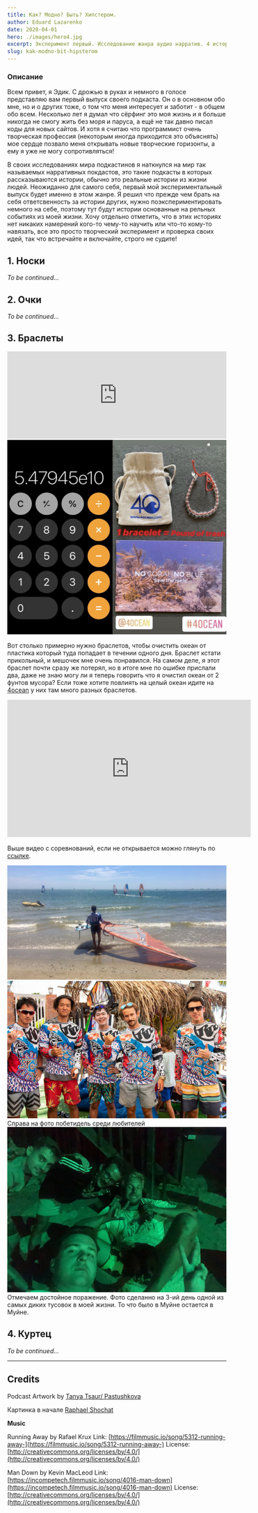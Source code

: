 ```yaml
---
title: Как? Модно? Быть? Хипстером.
author: Eduard Lazarenko
date: 2020-04-01
hero: ./images/hero4.jpg
excerpt: Эксперимент первый. Исследование жанра аудио нарратив. 4 истории основанные на реальных событиях из жизни автора.
slug: kak-modno-bit-hipsterom
---
```


<!-- ### Links -->

<!-- _(тут будут ссылки на всякие места где можно слушать подкасты)_ -->

<!-- [Apple Podcasts](https://www.google.com) -->

<!-- [Google Podcasts](https://www.google.com "Google's Homepage") -->

<!-- <iframe height="200px" width="100%" frameborder="no" scrolling="no" seamless src="https://player.simplecast.com/996407b9-018f-4024-b6a8-b61ecbb5d8f7?dark=true"></iframe>

### Примечание к предисловию

Предисловие было записано примерно за час до самого последнего крайнего-прекрайнего дедлайна выпуска подкаста который я сам конечно же себе поставил... -->

### Описание

Всем привет, я Эдик. С дрожью в руках и немного в голосе представляю вам первый выпуск своего подкаста. Он о в основном обо мне, но и о других тоже, о том что меня интересует и заботит - в общем обо всем. Несколько лет я думал что сёрфинг это моя жизнь и я больше никогда не смогу жить без моря и паруса, а ещё не так давно писал коды для новых сайтов. И хотя я считаю что программист очень творческая профессия (некоторым иногда приходится это объяснять) мое сердце позвало меня открывать новые творческие горизонты, а ему я уже не могу сопротивляться!

В своих исследованиях мира подкастинов я наткнулся на мир так называемых нарративных покдастов, это такие подкасты в которых рассказываются истории, обычно это реальные истории из жизни людей. Неожиданно для самого себя, первый мой экспериментальный выпуск будет именно в этом жанре. Я решил что прежде чем брать на себя ответсвенность за истории других, нужно поэкспериментировать немного на себе, поэтому тут будут истории основанные на рельных событиях из моей жизни. Хочу отдельно отметить, что в этих историях нет никаких намерений кого-то чему-то научить или что-то кому-то навязать, все это просто творческий эксперимент и проверка своих идей, так что встречайте и включайте, строго не судите!

## 1. Носки

_To be continued..._

## 2. Очки

_To be continued..._

## 3. Браслеты

<iframe height="200px" width="100%" frameborder="no" scrolling="no" seamless src="https://player.simplecast.com/446d30c7-5443-4840-bcf6-65e7966aba25?dark=true"></iframe>

<div className="Image__Small">
  <img
    src="./images/bracelet_1.jpg"
    title="Сколько нужно браслетов?"
    alt="Сколько нужно браслетов?"
  />
</div>

Вот столько примерно нужно браслетов, чтобы очистить океан от пластика который туда попадает в течении одного дня. Браслет кстати прикольный, и мешочек мне очень понравился. На самом деле, я этот браслет почти сразу же потерял, но в итоге мне по ошибке прислали два, даже не знаю могу ли я теперь говорить что я очистил океан от 2 фунтов мусора? Если тоже хотите повлиять на целый океан идите на [4ocean](https://bit.ly/3dJ3jXr) у них там много разных браслетов.

<iframe width="560" height="315" src="https://www.youtube.com/embed/PJ5AEoO0cNM" frameborder="0" allow="accelerometer; autoplay; encrypted-media; gyroscope; picture-in-picture" allowfullscreen></iframe>

Выше видео с соревнований, если не открывается можно глянуть по <a href="https://www.youtube.com/watch?v=PJ5AEoO0cNM&feature=emb_logo" target="_blank">ссылке</a>.

<div className="Image__Small">
  <img
    src="./images/bracelet_4.jpeg"
    title="Травма"
    alt="Травма"
  />
</div>

<div className="Image__Small">
  <img
    src="./images/bracelet_3.jpeg"
    title="Участники"
    alt="Участники"
  />
  <figcaption>Справа на фото побетидель среди любителей</figcaption>
</div>

<div className="Image__Small">
  <img
    src="./images/bracelet_5.jpeg"
    title="Участники"
    alt="Участники"
  />
  <figcaption>Отмечаем достойное поражение. Фото сделанно на 3-ий день одной из самых диких тусовок в моей жизни. То что было в Муйне остается в Муйне.</figcaption>
</div>

## 4. Куртец

_To be continued..._

---

## Credits

Podcast Artwork by [Tanya Tsaur/ Pastushkova](https://bit.ly/39yVBf9)

Картинка в начале [Raphael Shochat](https://bit.ly/2UWly3f)

**Music**

Running Away by Rafael Krux
Link: [https://filmmusic.io/song/5312-running-away-](https://filmmusic.io/song/5312-running-away-)
License: [http://creativecommons.org/licenses/by/4.0/](http://creativecommons.org/licenses/by/4.0/)

Man Down by Kevin MacLeod
Link: [https://incompetech.filmmusic.io/song/4016-man-down](https://incompetech.filmmusic.io/song/4016-man-down)
License: [http://creativecommons.org/licenses/by/4.0/](http://creativecommons.org/licenses/by/4.0/)
